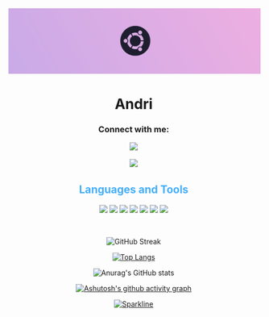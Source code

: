 <img src="/ubuntu-magenta-pink-1.png">
<h1 align="center">Andri</h1>

  
  



<h3 align="center">Connect with me:</h3>
<div align="center">
  <a href="https://fb.com/andri" target="blank"><img src = "https://img.shields.io/badge/facebook-000000?style=for-the-badge&logo=facebook&logoColor=58CCED" ></a>
  
  <a href="https://instagram.com/andri.jva" target="blank"><img src = "https://img.shields.io/badge/instagram-000000?style=for-the-badge&logo=instagram&logoColor=58CCED" ></a>
  

<h2 style="color: #44AEFB" align="center" >Languages and Tools</h2>
<div align="center">

<img src = "https://img.shields.io/badge/html5-000000?style=for-the-badge&logo=html5&logoColor=E24C27" >
<img src = "https://img.shields.io/badge/css3-000000?style=for-the-badge&logo=css3&logoColor=58CCED" >
<img src = "https://img.shields.io/badge/javascript-000000?style=for-the-badge&logo=javascript&logoColor=F0E15A" >
<img src = "https://img.shields.io/badge/Bootstrap-000000?style=for-the-badge&logo=Bootstrap&logoColor=C6538C" >
<img src = "https://img.shields.io/badge/Figma-000000?style=for-the-badge&logo=Figma&logoColor=1B1A27" >
<img src = "https://img.shields.io/badge/git-000000?style=for-the-badge&logo=git&logoColor=F04539" >
<img src = "https://img.shields.io/badge/linux-000000?style=for-the-badge&logo=linux&logoColor=F0E15A" >


  
      
  </a>
  </a>
</div>
<div>
<p>&nbsp;<img align="center" width="300" src="![Programming Gym's GitHub Stats](https://github-readme-stats.vercel.app/api?username=andri-io&hide=stars&count_private=true&show_icons=true&theme=algolia&border_radius=20&&bg_color=0D1016)" alt="" /></p>
<div class="stats" align="center">
  


![GitHub Streak](https://streak-stats.demolab.com?user=andri-io&count_private=true&theme=tokyonight&border_radius=20&bg_color=0D1016)  
    
[![Top Langs](https://github-readme-stats.vercel.app/api/top-langs/?username=andri-io&layout=compact&theme=tokyonight&border_radius=20&bg_color=0D1016)](https://github.com/anuraghazra/github-readme-stats)

![Anurag's GitHub stats](https://github-readme-stats.vercel.app/api?username=andri-io&show_icons=true&border_radius=20&bg_color=0D1016&theme=tokyonight)

[![Ashutosh's github activity graph](https://github-readme-activity-graph.cyclic.app/graph?username=andri-io&theme=react-dark)](https://github.com/andri-io/github-readme-activity-graph)

[![Sparkline](https://stars.medv.io/torvalds/linux.svg)](https://stars.medv.io/torvalds/linux)


  

